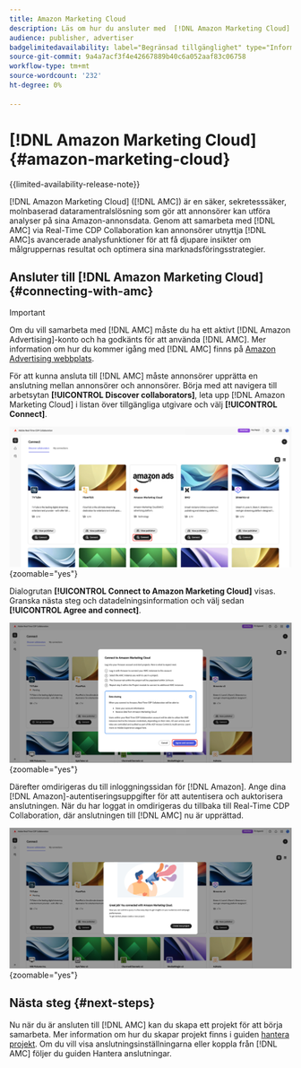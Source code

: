 ```yaml
---
title: Amazon Marketing Cloud
description: Läs om hur du ansluter med  [!DNL Amazon Marketing Cloud]  i Real-Time CDP Collaboration.
audience: publisher, advertiser
badgelimitedavailability: label="Begränsad tillgänglighet" type="Informative" url="https://helpx.adobe.com/legal/product-descriptions/real-time-customer-data-platform-collaboration.html newtab=true"
source-git-commit: 9a4a7acf3f4e42667889b40c6a052aaf83c06758
workflow-type: tm+mt
source-wordcount: '232'
ht-degree: 0%

---
```


# [!DNL Amazon Marketing Cloud] {#amazon-marketing-cloud}

{{limited-availability-release-note}}

[!DNL Amazon Marketing Cloud] ([!DNL AMC]) är en säker, sekretesssäker, molnbaserad dataramentralslösning som gör att annonsörer kan utföra analyser på sina Amazon-annonsdata. Genom att samarbeta med [!DNL AMC] via Real-Time CDP Collaboration kan annonsörer utnyttja [!DNL AMC]s avancerade analysfunktioner för att få djupare insikter om målgruppernas resultat och optimera sina marknadsföringsstrategier.

## Ansluter till [!DNL Amazon Marketing Cloud] {#connecting-with-amc}

>[!IMPORTANT]
>
>Om du vill samarbeta med [!DNL AMC] måste du ha ett aktivt [!DNL Amazon Advertising]-konto och ha godkänts för att använda [!DNL AMC]. Mer information om hur du kommer igång med [!DNL AMC] finns på [Amazon Advertising webbplats](https://advertising.amazon.com/en/blog/amazon-marketing-cloud-now-available-in-the-us).

För att kunna ansluta till [!DNL AMC] måste annonsörer upprätta en anslutning mellan annonsörer och annonsörer. Börja med att navigera till arbetsytan **[!UICONTROL Discover collaborators]**, leta upp [!DNL Amazon Marketing Cloud] i listan över tillgängliga utgivare och välj **[!UICONTROL Connect]**.

![Arbetsytan Identifiera medarbetare med alternativet [!DNL Amazon Marketing Cloud] Anslut markerat.](/help/assets/connect/advertising-platforms/amc-discover-collaborators.png){zoomable="yes"}

Dialogrutan **[!UICONTROL Connect to Amazon Marketing Cloud]** visas. Granska nästa steg och datadelningsinformation och välj sedan **[!UICONTROL Agree and connect]**.

![Dialogrutan Anslut till [!DNL Amazon Marketing Cloud] med knappen Godkänn och Anslut markerad.](/help/assets/connect/advertising-platforms/connect-to-amc.png){zoomable="yes"}

Därefter omdirigeras du till inloggningssidan för [!DNL Amazon]. Ange dina [!DNL Amazon]-autentiseringsuppgifter för att autentisera och auktorisera anslutningen. När du har loggat in omdirigeras du tillbaka till Real-Time CDP Collaboration, där anslutningen till [!DNL AMC] nu är upprättad.

![Bekräftelsemeddelande som anger att anslutningen med [!DNL Amazon Marketing Cloud] har upprättats.](/help/assets/connect/advertising-platforms/successful-connection.png){zoomable="yes"}

## Nästa steg {#next-steps}

Nu när du är ansluten till [!DNL AMC] kan du skapa ett projekt för att börja samarbeta. Mer information om hur du skapar projekt finns i guiden [hantera projekt](/help/guide/collaborate/manage-projects.md). Om du vill visa anslutningsinställningarna eller koppla från [!DNL AMC] följer du guiden Hantera anslutningar.
